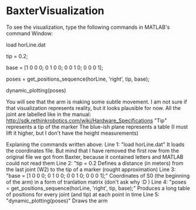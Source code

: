 # BaxterVisualization

To see the visualization, type the following commands in MATLAB's command Window:

load horLine.dat

tip = 0.2;

base = [1 0 0 0; 0 1 0 0; 0 0 1 0; 0 0 0 1];

poses = get_positions_sequence(horLine, 'right', tip, base);

dynamic_plotting(poses)


You will see that the arm is making some subtle movement.
I am not sure if that visualization represents reality, but it looks plausible for now.
All the joint are labelled like in the manual: http://sdk.rethinkrobotics.com/wiki/Hardware_Specifications
"Tip" represents a tip of the marker
The blue-ish plane represents a table (I must lift it higher, but I don't have the height measurements)

Explaning the commands written above:
Line 1: "load horLine.dat"
It loads the coordinates file. But mind that I have removed the first row from the original file
we got from Baxter, because it contained letters and MATLAB could not read them
Line 2: "tip = 0.2
Defines a distance (in meters) from the last joint (W2) to the tip of a marker (rought approximation)
Line 3: "base = [1 0 0 0; 0 1 0 0; 0 0 1 0; 0 0 0 1];"
Coordinates of S0 (the beginning of the arm) in a form of tranlation matrix (don't ask why :D )
Line 4: "poses = get_positions_sequence(horLine, 'right', tip, base);"
Produces a long table of positions for every joint (and tip) at each point in time
Line 5: "dynamic_plotting(poses)"
Draws the arm
